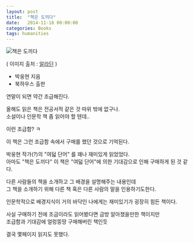 ```yaml
---
layout: post
title:  "책은 도끼다"
date:   2014-11-18 00:00:00 
categories: Books
tags: humanities
---
```

![책은 도끼다](http://image.aladin.co.kr/product/1318/66/cover/8956055467_2.jpg)

( 이미지 출처 : [알라딘](http://www.aladin.co.kr/shop/wproduct.aspx?ItemId=13186604) )

  * 박웅현 지음
  * 북하우스 출판

연말이 되면 약간 조급해진다.

올해도 읽은 책은 전공서적 같은 것 따위 밖에 없구나.  
소설이나 인문학 책 좀 읽어야 할 텐데.. 

이런 조급함? ㅋ

<!--more-->

이 책은 그런 조급함 속에서 구매를 했던 것으로 기억된다.

박웅현 작가(?)의 "여덟 단어" 를 꽤나 재미있게 읽었었다.  
아마도 "책은 도끼다" 이 책은 "여덟 단어"에 의한 기대감으로 인해 구매하게 된 것 같다. 

다른 사람들의 책을 소개하고 그 배경을 설명해주는 내용인데  
그 책을 소개하기 위해 다른 책 혹은 다른 사람의 말을 인용하기도한다.

인문학적으로 배경지식이 거의 바닥인 나에게는 재미있기가 굉장히 힘든 책이다.  

사실 구매하기 전에 조금이라도 읽어봤다면 금방 알아챘을만한 책이지만  
조급함과 기대감에 얼렁뚱땅 구매해버린 책인듯  

결국 몇페이지 읽지도 못했다.

